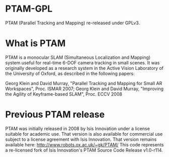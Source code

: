 PTAM-GPL
========

PTAM (Parallel Tracking and Mapping) re-released under GPLv3.

What is PTAM
============

PTAM is a monocular SLAM (Simultaneous Localization and Mapping) system useful for real-time
6-DOF camera tracking in small scenes. It was originally developed as a research system in the Active 
Vision Laboratory of the University of Oxford, as described in the following papers:

Georg Klein and David Murray, "Parallel Tracking and Mapping for Small AR Workspaces", Proc. ISMAR 2007;
Georg Klein and David Murray, "Improving the Agility of Keyframe-based SLAM", Proc. ECCV 2008


Previous PTAM release
=====================

PTAM was initially released in 2008 by Isis Innovation under a license suitable for
academic use. That version is also available for commercial use subject to a license
agreement with Isis Innovation. That version remains available here:
http://www.robots.ox.ac.uk/~gk/PTAM/
This code represents a re-licensed fork of Isis Innovation's PTAM Source Code Release v1.0-r114.
